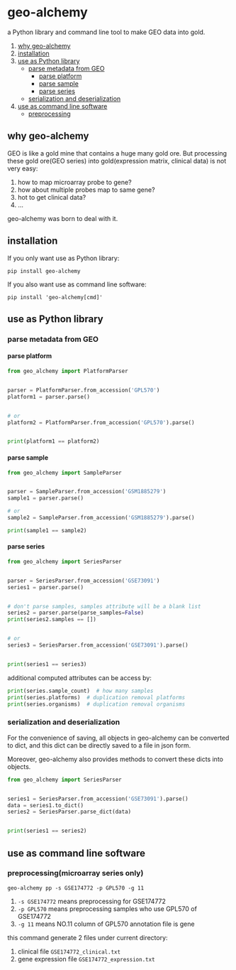 # geo-alchemy
a Python library and command line tool to make GEO data into gold.

1. [why geo-alchemy](#why-geo-alchemy)
2. [installation](#installation)
3. [use as Python library](#use-as-python-library)
    - [parse metadata from GEO](#parse-metadata-from-geo)
        - [parse platform](#parse-platform)
        - [parse sample](#parse-sample)
        - [parse series](#parse-series)
    - [serialization and deserialization](#serialization-and-deserialization)
4. [use as command line software](#use-as-command-line-software)
   - [preprocessing](#preprocessingmicroarray-series-only)

## why geo-alchemy

GEO is like a gold mine that contains a huge many gold ore.
But processing these gold ore(GEO series) into gold(expression matrix, clinical data) is not very easy:

1. how to map microarray probe to gene?
2. how about multiple probes map to same gene?
3. hot to get clinical data?
4. ...

geo-alchemy was born to deal with it.

## installation

If you only want use as Python library:

```
pip install geo-alchemy
```

If you also want use as command line software:

```
pip install 'geo-alchemy[cmd]'
```

## use as Python library

### parse metadata from GEO

#### parse platform

```python
from geo_alchemy import PlatformParser


parser = PlatformParser.from_accession('GPL570')
platform1 = parser.parse()


# or
platform2 = PlatformParser.from_accession('GPL570').parse()


print(platform1 == platform2)
```

#### parse sample

```python
from geo_alchemy import SampleParser


parser = SampleParser.from_accession('GSM1885279')
sample1 = parser.parse()

# or
sample2 = SampleParser.from_accession('GSM1885279').parse()

print(sample1 == sample2)
```

#### parse series

```python
from geo_alchemy import SeriesParser


parser = SeriesParser.from_accession('GSE73091')
series1 = parser.parse()


# don't parse samples, samples attribute will be a blank list
series2 = parser.parse(parse_samples=False)
print(series2.samples == [])


# or
series3 = SeriesParser.from_accession('GSE73091').parse()


print(series1 == series3)
```

additional computed attributes can be access by:

```python
print(series.sample_count)  # how many samples
print(series.platforms)  # duplication removal platforms
print(series.organisms)  # duplication removal organisms
```

### serialization and deserialization

For the convenience of saving, all objects in geo-alchemy can be converted to dict, 
and this dict can be directly saved to a file in json form.

Moreover, geo-alchemy also provides methods to convert these dicts into objects.


```python
from geo_alchemy import SeriesParser


series1 = SeriesParser.from_accession('GSE73091').parse()
data = series1.to_dict()
series2 = SeriesParser.parse_dict(data)


print(series1 == series2)
```

## use as command line software

### preprocessing(microarray series only)

```
geo-alchemy pp -s GSE174772 -p GPL570 -g 11
```

1. `-s GSE174772` means preprocessing for GSE174772
2. `-p GPL570` means preprocessing samples who use GPL570 of GSE174772
3. `-g 11` means NO.11 column of GPL570 annotation file is gene

this command generate 2 files under current directory:

1. clinical file `GSE174772_clinical.txt`
2. gene expression file `GSE174772_expression.txt`
